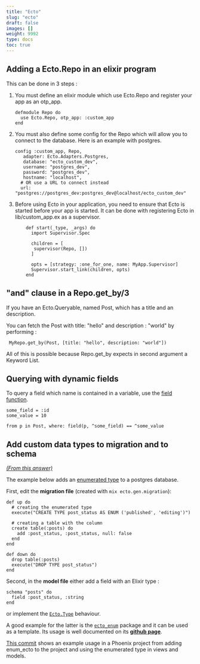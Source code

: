 ```yaml
---
title: "Ecto"
slug: "ecto"
draft: false
images: []
weight: 9992
type: docs
toc: true
---
```


## Adding a Ecto.Repo in an elixir program
This can be done in 3 steps :
 
1. You must define an elixir module which use Ecto.Repo and register your app as an otp_app.
 
       defmodule Repo do
         use Ecto.Repo, otp_app: :custom_app
       end

2. You must also define some config for the Repo which will allow you to connect to the database. Here is an example with postgres.

       config :custom_app, Repo,
          adapter: Ecto.Adapters.Postgres,
          database: "ecto_custom_dev",
          username: "postgres_dev",
          password: "postgres_dev",
          hostname: "localhost",
         # OR use a URL to connect instead
         url: "postgres://postgres_dev:postgres_dev@localhost/ecto_custom_dev"

3. Before using Ecto in your application, you need to ensure that Ecto is started before your app is started. It can be done with registering Ecto in lib/custom_app.ex as a supervisor.

           def start(_type, _args) do
             import Supervisor.Spec

             children = [
              supervisor(Repo, [])
             ]

             opts = [strategy: :one_for_one, name: MyApp.Supervisor]
             Supervisor.start_link(children, opts)
           end



## "and" clause in a Repo.get_by/3
If you have an Ecto.Queryable, named Post, which has a title and an description. 

You can fetch the Post with title: "hello" and description : "world" by performing : 

     MyRepo.get_by(Post, [title: "hello", description: "world"])

All of this is possible because Repo.get_by expects in second argument a Keyword List.

## Querying with dynamic fields
To query a field which name is contained in a variable, use the [field function][1].

    some_field = :id
    some_value = 10

    from p in Post, where: field(p, ^some_field) == ^some_value


  [1]: https://hexdocs.pm/ecto/Ecto.Query.API.html#field/2

## Add custom data types to migration and to schema
[*(From this answer)*][1]

The example below adds an [enumerated type][2] to a postgres database.

First, edit the **migration file** (created with `mix ecto.gen.migration`):

    def up do
      # creating the enumerated type
      execute("CREATE TYPE post_status AS ENUM ('published', 'editing')")
    
      # creating a table with the column
      create table(:posts) do
        add :post_status, :post_status, null: false
      end
    end
    
    def down do
      drop table(:posts)
      execute("DROP TYPE post_status")
    end

Second, in the **model file** either add a field with an Elixir type :

    schema "posts" do
      field :post_status, :string
    end

or implement the [`Ecto.Type`][3] behaviour.

A good example for the latter is the [`ecto_enum`][4] package and it can be used as a template. Its usage is well documented on its **[github page][5]**. 

[This commit][6] shows an example usage in a Phoenix project from adding enum_ecto to the project and using the enumerated type in views and models.

  


  [1]: http://stackoverflow.com/questions/35245859/how-to-use-postgres-enumerated-type-with-ecto
  [2]: https://www.postgresql.org/docs/current/static/datatype-enum.html
  [3]: https://hexdocs.pm/ecto/Ecto.Type.html
  [4]: https://hex.pm/packages/ecto_enum
  [5]: https://github.com/gjaldon/ecto_enum
  [6]: https://github.com/society-for-the-blind/timesheets/commit/6b1362a5a9b81bc46032b3a900af42824c6cd8cc

